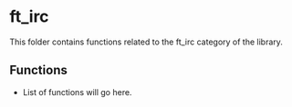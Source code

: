 # ft_irc

This folder contains functions related to the ft_irc category of the library.

## Functions

- List of functions will go here.

